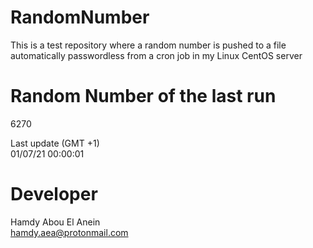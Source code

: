 # RandomNumber    
This is a test repository where a random number is pushed to a file automatically passwordless from a cron job in my Linux CentOS server    
# Random Number of the last run   
6270
      
Last update (GMT +1)    
01/07/21 00:00:01
# Developer    
Hamdy Abou El Anein   
hamdy.aea@protonmail.com
